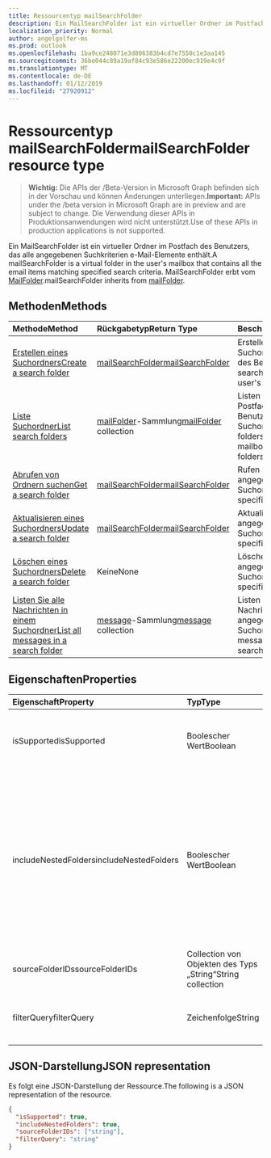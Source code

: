 ```yaml
---
title: Ressourcentyp mailSearchFolder
description: Ein MailSearchFolder ist ein virtueller Ordner im Postfach des Benutzers, das alle angegebenen Suchkriterien e-Mail-Elemente enthält. MailSearchFolder erbt vom MailFolder.
localization_priority: Normal
author: angelgolfer-ms
ms.prod: outlook
ms.openlocfilehash: 1ba9ce248071e3d806383b4cd7e7550c1e3aa145
ms.sourcegitcommit: 36be044c89a19af84c93e586e22200ec919e4c9f
ms.translationtype: MT
ms.contentlocale: de-DE
ms.lasthandoff: 01/12/2019
ms.locfileid: "27920912"
---
```

# <a name="mailsearchfolder-resource-type"></a><span data-ttu-id="de9a6-104">Ressourcentyp mailSearchFolder</span><span class="sxs-lookup"><span data-stu-id="de9a6-104">mailSearchFolder resource type</span></span>

> <span data-ttu-id="de9a6-105">**Wichtig:** Die APIs der /Beta-Version in Microsoft Graph befinden sich in der Vorschau und können Änderungen unterliegen.</span><span class="sxs-lookup"><span data-stu-id="de9a6-105">**Important:** APIs under the /beta version in Microsoft Graph are in preview and are subject to change.</span></span> <span data-ttu-id="de9a6-106">Die Verwendung dieser APIs in Produktionsanwendungen wird nicht unterstützt.</span><span class="sxs-lookup"><span data-stu-id="de9a6-106">Use of these APIs in production applications is not supported.</span></span>

<span data-ttu-id="de9a6-107">Ein MailSearchFolder ist ein virtueller Ordner im Postfach des Benutzers, das alle angegebenen Suchkriterien e-Mail-Elemente enthält.</span><span class="sxs-lookup"><span data-stu-id="de9a6-107">A mailSearchFolder is a virtual folder in the user's mailbox that contains all the email items matching specified search criteria.</span></span> <span data-ttu-id="de9a6-108">MailSearchFolder erbt vom [MailFolder](mailfolder.md).</span><span class="sxs-lookup"><span data-stu-id="de9a6-108">mailSearchFolder inherits from [mailFolder](mailfolder.md).</span></span>

## <a name="methods"></a><span data-ttu-id="de9a6-109">Methoden</span><span class="sxs-lookup"><span data-stu-id="de9a6-109">Methods</span></span>

| <span data-ttu-id="de9a6-110">Methode</span><span class="sxs-lookup"><span data-stu-id="de9a6-110">Method</span></span> | <span data-ttu-id="de9a6-111">Rückgabetyp</span><span class="sxs-lookup"><span data-stu-id="de9a6-111">Return Type</span></span>  | <span data-ttu-id="de9a6-112">Beschreibung</span><span class="sxs-lookup"><span data-stu-id="de9a6-112">Description</span></span> |
|:---------------|:--------|:----------|
| [<span data-ttu-id="de9a6-113">Erstellen eines Suchordners</span><span class="sxs-lookup"><span data-stu-id="de9a6-113">Create a search folder</span></span>](../api/mailsearchfolder-post.md) | [<span data-ttu-id="de9a6-114">mailSearchFolder</span><span class="sxs-lookup"><span data-stu-id="de9a6-114">mailSearchFolder</span></span>](mailsearchfolder.md) | <span data-ttu-id="de9a6-115">Erstellen eines Suchordners im Postfach des Benutzers an.</span><span class="sxs-lookup"><span data-stu-id="de9a6-115">Create a search folder in this user's mailbox.</span></span> |
| [<span data-ttu-id="de9a6-116">Liste Suchordner</span><span class="sxs-lookup"><span data-stu-id="de9a6-116">List search folders</span></span>](../api/mailfolder-list-childfolders.md) | <span data-ttu-id="de9a6-117">[mailFolder](mailfolder.md)-Sammlung</span><span class="sxs-lookup"><span data-stu-id="de9a6-117">[mailFolder](mailfolder.md) collection</span></span> | <span data-ttu-id="de9a6-118">Listen Sie alle Ordner im Postfach dieses Benutzers, einschließlich Suchordner.</span><span class="sxs-lookup"><span data-stu-id="de9a6-118">List all the folders in this user's mailbox, including search folders.</span></span> |
| [<span data-ttu-id="de9a6-119">Abrufen von Ordnern suchen</span><span class="sxs-lookup"><span data-stu-id="de9a6-119">Get a search folder</span></span>](../api/mailfolder-get.md) | [<span data-ttu-id="de9a6-120">mailSearchFolder</span><span class="sxs-lookup"><span data-stu-id="de9a6-120">mailSearchFolder</span></span>](mailsearchfolder.md) | <span data-ttu-id="de9a6-121">Rufen Sie den angegebenen Suchordner.</span><span class="sxs-lookup"><span data-stu-id="de9a6-121">Get the specified search folder.</span></span> |
| [<span data-ttu-id="de9a6-122">Aktualisieren eines Suchordners</span><span class="sxs-lookup"><span data-stu-id="de9a6-122">Update a search folder</span></span>](../api/mailsearchfolder-update.md) | [<span data-ttu-id="de9a6-123">mailSearchFolder</span><span class="sxs-lookup"><span data-stu-id="de9a6-123">mailSearchFolder</span></span>](mailsearchfolder.md) | <span data-ttu-id="de9a6-124">Aktualisieren Sie den angegebenen Suchordner.</span><span class="sxs-lookup"><span data-stu-id="de9a6-124">Update the specified search folder.</span></span> |
| [<span data-ttu-id="de9a6-125">Löschen eines Suchordners</span><span class="sxs-lookup"><span data-stu-id="de9a6-125">Delete a search folder</span></span>](../api/mailfolder-delete.md) | <span data-ttu-id="de9a6-126">Keine</span><span class="sxs-lookup"><span data-stu-id="de9a6-126">None</span></span> | <span data-ttu-id="de9a6-127">Löschen Sie den angegebenen Suchordner.</span><span class="sxs-lookup"><span data-stu-id="de9a6-127">Delete the specified search folder.</span></span> |
| [<span data-ttu-id="de9a6-128">Listen Sie alle Nachrichten in einem Suchordner</span><span class="sxs-lookup"><span data-stu-id="de9a6-128">List all messages in a search folder</span></span>](../api/mailfolder-list-messages.md) | <span data-ttu-id="de9a6-129">[message](message.md)-Sammlung</span><span class="sxs-lookup"><span data-stu-id="de9a6-129">[message](message.md) collection</span></span> | <span data-ttu-id="de9a6-130">Listen Sie alle Nachrichten in den angegebenen Suchordner.</span><span class="sxs-lookup"><span data-stu-id="de9a6-130">List all the messages in the specified search folder.</span></span> |

## <a name="properties"></a><span data-ttu-id="de9a6-131">Eigenschaften</span><span class="sxs-lookup"><span data-stu-id="de9a6-131">Properties</span></span>

| <span data-ttu-id="de9a6-132">Eigenschaft</span><span class="sxs-lookup"><span data-stu-id="de9a6-132">Property</span></span> | <span data-ttu-id="de9a6-133">Typ</span><span class="sxs-lookup"><span data-stu-id="de9a6-133">Type</span></span> | <span data-ttu-id="de9a6-134">Beschreibung</span><span class="sxs-lookup"><span data-stu-id="de9a6-134">Description</span></span> |
|:---------------|:--------|:----------|
| <span data-ttu-id="de9a6-135">isSupported</span><span class="sxs-lookup"><span data-stu-id="de9a6-135">isSupported</span></span> | <span data-ttu-id="de9a6-136">Boolescher Wert</span><span class="sxs-lookup"><span data-stu-id="de9a6-136">Boolean</span></span> | <span data-ttu-id="de9a6-137">Gibt an, ob ein Suchordner mithilfe von REST-APIs bearbeitet werden.</span><span class="sxs-lookup"><span data-stu-id="de9a6-137">Indicates whether a search folder is editable using REST APIs.</span></span> |
| <span data-ttu-id="de9a6-138">includeNestedFolders</span><span class="sxs-lookup"><span data-stu-id="de9a6-138">includeNestedFolders</span></span> | <span data-ttu-id="de9a6-139">Boolescher Wert</span><span class="sxs-lookup"><span data-stu-id="de9a6-139">Boolean</span></span> | <span data-ttu-id="de9a6-140">Gibt an, wie die Hierarchie der Postfach-Ordner durchlaufen werden soll.</span><span class="sxs-lookup"><span data-stu-id="de9a6-140">Indicates how the mailbox folder hierarchy should be traversed.</span></span> <span data-ttu-id="de9a6-141">`true`bedeutet, dass eine umfassende Suche sollte erledigen `false` bedeutet, dass eine flache Suche sollte stattdessen durchgeführt werden.</span><span class="sxs-lookup"><span data-stu-id="de9a6-141">`true` means that a deep search should be done while `false` means a shallow search should be done instead.</span></span> |
| <span data-ttu-id="de9a6-142">sourceFolderIDs</span><span class="sxs-lookup"><span data-stu-id="de9a6-142">sourceFolderIDs</span></span> | <span data-ttu-id="de9a6-143">Collection von Objekten des Typs „String“</span><span class="sxs-lookup"><span data-stu-id="de9a6-143">String collection</span></span> | <span data-ttu-id="de9a6-144">Die Postfachordner, die durchsucht werden soll.</span><span class="sxs-lookup"><span data-stu-id="de9a6-144">The mailbox folders that should be mined.</span></span> |
| <span data-ttu-id="de9a6-145">filterQuery</span><span class="sxs-lookup"><span data-stu-id="de9a6-145">filterQuery</span></span> | <span data-ttu-id="de9a6-146">Zeichenfolge</span><span class="sxs-lookup"><span data-stu-id="de9a6-146">String</span></span> | <span data-ttu-id="de9a6-147">Der OData-Abfrage Nachrichten gefiltert werden soll.</span><span class="sxs-lookup"><span data-stu-id="de9a6-147">The OData query to filter the messages.</span></span> |

## <a name="json-representation"></a><span data-ttu-id="de9a6-148">JSON-Darstellung</span><span class="sxs-lookup"><span data-stu-id="de9a6-148">JSON representation</span></span>

<span data-ttu-id="de9a6-149">Es folgt eine JSON-Darstellung der Ressource.</span><span class="sxs-lookup"><span data-stu-id="de9a6-149">The following is a JSON representation of the resource.</span></span>

<!-- {
  "blockType": "resource",
  "@odata.type": "microsoft.graph.mailSearchFolder"
}-->

```json
{
  "isSupported": true,
  "includeNestedFolders": true,
  "sourceFolderIDs": ["string"],
  "filterQuery": "string"
}

```

<!-- uuid: 8fcb5dbc-d5aa-4681-8e31-b001d5168d79
2018-01-23 14:57:30 UTC -->
<!-- {
  "type": "#page.annotation",
  "description": "mailSearchFolder resource",
  "keywords": "",
  "section": "documentation",
  "tocPath": ""
}-->
